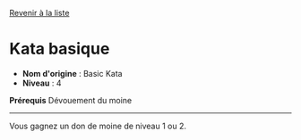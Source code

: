[Revenir à la liste](list.md)

# Kata basique

 * **Nom d'origine** : Basic Kata
 * **Niveau** : 4


<p><strong>Prérequis</strong> Dévouement du moine</p>
<hr>
<p>Vous gagnez un don de moine de niveau 1 ou 2.</p>